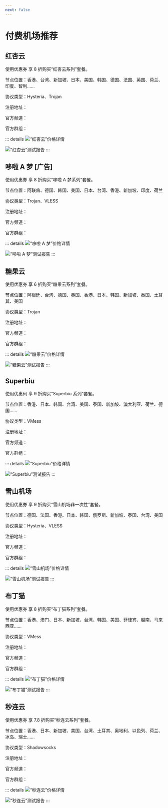 ```yaml
---
next: false
---
```


# 付费机场推荐

<p></p>
<ClientOnly>
    <AdsCarousel />
</ClientOnly>

## 红杏云 <Badge type="tip" text="中转机场" />

使用优惠券 <ClientOnly><Tooltip code="ygpy" /></ClientOnly> 享 8 折购买“红杏云系列”套餐。

节点位置：香港、台湾、新加坡、日本、美国、韩国、德国、法国、英国、荷兰、印度、智利……

协议类型：Hysteria、Trojan

<p>注册地址：<ClientOnly><Link href="https://hongxingyun5.vip/web/#/login?code=CPXZlpWz" /></ClientOnly></p>
<p>官方频道：<ClientOnly><Link href="https://t.me/hongxingyun" /></ClientOnly></p>
<p>官方群组：<ClientOnly><Link href="https://t.me/hongxingyuna" /></ClientOnly></p>

::: details
<ClientOnly>
    <Img
        src="https://i.imgur.com/nbhQ0dn.png"
        alt="“红杏云”价格详情"
    />
</ClientOnly>
<p></p>
<ClientOnly>
    <Img
        src="https://i.imgur.com/BqVu18N.png"
        alt="“红杏云”测试报告"
    />
</ClientOnly>
:::

## 哆啦 A 梦 [广告] <Badge type="warning" text="专线机场" /> <Badge type="danger" text="付费机场" />

使用优惠券 <ClientOnly><Tooltip code="ygpy" /></ClientOnly> 享 8 折购买“哆啦 A 梦系列”套餐。

节点位置：阿联酋、德国、韩国、美国、日本、台湾、香港、新加坡、印度、荷兰

协议类型：Trojan、VLESS

<p>注册地址：<ClientOnly><Link href="https://jump.yyds1-doraemon.art/#/register?code=7j3dYEtw" /></ClientOnly></p>
<p>官方频道：<ClientOnly><Link href="https://t.me/VPNong" /></ClientOnly></p>
<p>官方群组：<ClientOnly><Link href="https://t.me/VPNONGoo" /></ClientOnly></p>

::: details
<ClientOnly>
    <Img
        src="https://i.imgur.com/tGllYIw.png"
        alt="“哆啦 A 梦”价格详情"
    />
</ClientOnly>
<p></p>
<ClientOnly>
    <Img
        src="https://i.imgur.com/pAy0RtK.png"
        alt="“哆啦 A 梦”测试报告"
    />
</ClientOnly>
:::

## 糖果云 <Badge type="warning" text="专线机场" />

使用优惠券 <ClientOnly><Tooltip code="ygpy" /></ClientOnly> 享 6 折购买“糖果云系列”套餐。

节点位置：阿根廷、台湾、德国、英国、香港、日本、韩国、新加坡、泰国、土耳其、美国

协议类型：Trojan

<p>注册地址：<ClientOnly><Link href="https://candytally.diy/web/#/login?code=foHbXFgg" /></ClientOnly></p>
<p>官方频道：<ClientOnly><Link href="https://t.me/Candytally" /></ClientOnly></p>
<p>官方群组：<ClientOnly><Link href="https://t.me/candytallyvip" /></ClientOnly></p>

::: details
<ClientOnly>
    <Img
        src="https://i.imgur.com/SZume7r.png"
        alt="“糖果云”价格详情"
    />
</ClientOnly>
<p></p>
<ClientOnly>
    <Img
        src="https://i.imgur.com/YhpKrnz.jpeg"
        alt="“糖果云”测试报告"
    />
</ClientOnly>
:::

## Superbiu <Badge type="warning" text="专线机场" />

使用优惠码 <ClientOnly><Tooltip code="ygpy" /></ClientOnly> 享 9 折购买“Superbiu 系列”套餐。

节点位置：香港、日本、韩国、台湾、美国、泰国、新加坡、澳大利亚、荷兰、德国……

协议类型：VMess

<p>注册地址：<ClientOnly><Link href="https://superbiu.com/#/register?code=KH6xv0ou" /></ClientOnly></p>
<p>官方频道：<ClientOnly><Link href="https://t.me/superbiupd" /></ClientOnly></p>
<p>官方群组：<ClientOnly><Link href="https://t.me/superbiu888" /></ClientOnly></p>

::: details
<ClientOnly>
    <Img
        src="https://i.imgur.com/bmg98GN.png"
        alt="“Superbiu”价格详情"
    />
</ClientOnly>
<p></p>
<ClientOnly>
    <Img
        src="https://i.imgur.com/D2ihlwP.png"
        alt="“Superbiu”测试报告"
    />
</ClientOnly>
:::

## 雪山机场 <Badge type="info" text="直连机场" />

使用优惠券 <ClientOnly><Tooltip code="ygpy" /></ClientOnly> 享 9 折购买“雪山机场非一次性”套餐。

节点位置：德国、法国、香港、日本、韩国、俄罗斯、新加坡、泰国、台湾、美国

协议类型：Hysteria、VLESS

<p>注册地址：<ClientOnly><Link href="https://x2.xueshan.shop/#/register?code=pq7dmt6E" /></ClientOnly></p>
<p>官方频道：<ClientOnly><Link href="https://t.me/xueshan0002" /></ClientOnly></p>
<p>官方群组：<ClientOnly><Link href="https://t.me/xueshan0001" /></ClientOnly></p>

::: details
<ClientOnly>
    <Img
        src="https://i.imgur.com/EZrufg9.png"
        alt="“雪山机场”价格详情"
    />
</ClientOnly>
<p></p>
<ClientOnly>
    <Img
        src="https://i.imgur.com/2cefrO1.png"
        alt="“雪山机场”测试报告"
    />
</ClientOnly>
:::

## 布丁猫 <Badge type="warning" text="专线机场" />

使用优惠券 <ClientOnly><Tooltip code="ygpy" /></ClientOnly> 享 8 折购买“布丁猫系列”套餐。

节点位置：香港、澳门、日本、新加坡、台湾、韩国、美国、菲律宾、越南、马来西亚……

协议类型：VMess

<p>注册地址：<ClientOnly><Link href="https://intl.budingcat.xyz/#/register?code=Z9QwjAp7" /></ClientOnly></p>
<p>官方频道：<ClientOnly><Link href="https://t.me/budingcatsub" /></ClientOnly></p>
<p>官方群组：<ClientOnly><Link href="https://t.me/budingcat" /></ClientOnly></p>

::: details
<ClientOnly>
    <Img
        src="https://i.imgur.com/1UVZxGF.png"
        alt="“布丁猫”价格详情"
    />
</ClientOnly>
<p></p>
<ClientOnly>
    <Img
        src="https://i.imgur.com/4GmNaZg.png"
        alt="“布丁猫”测试报告"
    />
</ClientOnly>
:::

## 秒连云 <Badge type="tip" text="中转机场" />

使用优惠券 <ClientOnly><Tooltip code="ygpy" /></ClientOnly> 享 7.8 折购买“秒连云系列”套餐。

节点位置：香港、日本、新加坡、美国、台湾、土耳其、奥地利、以色列、荷兰、冰岛、瑞士……

协议类型：Shadowsocks

<p>注册地址：<ClientOnly><Link href="https://mly518.com/login/?code=wZdobGPq" /></ClientOnly></p>
<p>官方频道：<ClientOnly><Link href="https://t.me/mly_yyds" /></ClientOnly></p>
<p>官方群组：<ClientOnly><Link href="https://t.me/miaolianyun" /></ClientOnly></p>

::: details
<ClientOnly>
    <Img
        src="https://i.imgur.com/PH5jvwz.png"
        alt="“秒连云”价格详情"
    />
</ClientOnly>
<p></p>
<ClientOnly>
    <Img
        src="https://i.imgur.com/kVSAwcc.png"
        alt="“秒连云”测试报告"
    />
</ClientOnly>
:::